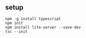 ## setup
    npm -g install typescript
    npm init
    npm install lite-server --save-dev
    tsc --init